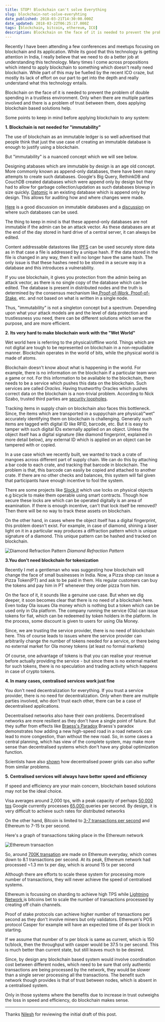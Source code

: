```yaml
---
title: STOP! Blockchain can't solve Everything
slug: blockchain-not-solve-everyhting
date_published: 2018-03-21T14:30:00.000Z
date_updated: 2018-03-22T06:25:17.000Z
tags: [blockchain, bitcoin, ethereum, ICO]
description: Blockchain on the face of it is needed to prevent the problem of double spending in a trustless environment. Only when there are multiple parties involved and there is a problem of trust between them, does applying blockchain based solutions help.
---
```


Recently I have been attending a few conferences and meetups focusing on blockchain and its application. While its good that this technology is getting attention in India, I really believe that we need to do a better job at understanding this technology. Many times I come across propositions which intend to apply blockchain to something which doesn't really need blockchain. While part of this may be fuelled by the recent ICO craze, but mostly its lack of effort on our part to get into the depth and really understand what this technology entails.

Blockchain on the face of it is needed to prevent the problem of double spending in a trustless environment. Only when there are multiple parties involved and there is a problem of trust between them, does applying blockchain based solutions help.

Some points to keep in mind before applying blockchain to any system:

**1. Blockchain is not needed for "immutability"**

The use of blockchain as an immutable ledger is so well advertised that people think that just the use case of creating an immutable database is enough to justify using a blockchain.

But "immutability" is a nuanced concept which we will see below.

Designing atabases which are immutable by design is an age old concept. More commonly known as append-only databases, there have been many attempts to create such databases. Google's Big Query, RethinkDB and CouchDB created databases which were append only by design but they had to allow for garbage collection/updation as such databases blowup in size quickly.
[Datomic](https://www.datomic.com/) is an existing database which is append only by design. This allows for auditing how and where changes were made.

[Here](https://www.xaprb.com/blog/2013/12/28/immutability-mvcc-and-garbage-collection/) is a good discussion on immutable databases and a [discussion](http://usblogs.pwc.com/emerging-technology/the-rise-of-immutable-data-stores/) on where such databases can be used.

The thing to keep in mind is that these append-only databases are not immutable if the admin can be an attack vector. As these databases are at the end of the day stored in hard drive of a central server, it can always be edited.

Content addressable datastores like [IPFS](http://ipfs.io) can be used securely store data as in that case a file is addressed by a unique hash. If the data stored in the file is changed in any way, then it will no longer have the same hash. The only issue is that these hashes need to be stored in a secure way in a database and this introduces a vulnerability.

If you use blockchain, it gives you protection from the admin being an attack vector, as there is no single copy of the database which can be edited. The database is present in distributed nodes and the truth is determined by the consensus mechanism like[ Proof-of-Work, Proof-of-Stake](https://blockgeeks.com/guides/proof-of-work-vs-proof-of-stake/), etc. and not based on what is written in a single node.

Thus, "immutability" is not a singleton concept but a spectrum. Depending upon what your attack models are and the level of data protection and trustlessness you need, there can be different solutions which serve the purpose, and are more efficient.

**2. Its very hard to make blockchain work with the "Wet World"**

Wet world here is referring to the physical/offline world. Things which are not digital are tough to be represented on blockchain in a non-repudiable manner. Blockchain operates in the world of bits, while the physical world is made of atoms.

Blockchain doesn't  know about what is happening in the world. For example, there is no information on the blockchain if a particular team won a game or not. For this information to be available to the blockchain, there needs to be a service which pushes this data on the blockchain. Such services are called *Oracles*. Having trustworthy Oracles which pushes correct data on the blockchain is a non-trivial problem. According to Nick Szabo, trusted third parties are [security loopholes](http://nakamotoinstitute.org/trusted-third-parties/).

Tracking items in supply chain on blockchain also faces this bottleneck. Since, the items which are transported in a suppychain are physical/"wet" accurately identifying them on blockchain is challenging. Generally such items are tagged with digital ID like RFID, barcode, etc. But it is easy to tamper with such digital IDs externally applied on an object. Unless the object itself has a digital signature (like diamond fingerprint, explained in more detail below), any external ID which is applied on an object can be tampered with or copied.

In a use case which we recently built, we wanted to track a crate of mangoes across different part of supply chain. We can do this by attaching a bar code to each crate, and tracking that barcode in blockchain. The problem is that, this barcode can easily be copied and attached to another crate. If there are no other checks and balances, this system will fail given that participants have enough incentive to fool the system.

There are some projects like [Slock.it](http://slock.it) which use locks on physical objects e.g bicycle to make them operable using smart contracts. Though how secure these locks are which can be operated digitally is an area of examination. If there is enough incentive, can't that lock itself be removed? Then there will be no way to track these assets on blockchain.

On the other hand, in cases where the object itself has a digital fingerprint, this problem doesn't exist. For example, in case of diamond, shining a laser light on it in a particular way produces a diffraction pattern which is unique signature of a diamond. This unique pattern can be hashed and tracked on blockchain.

![Diamond Refraction Pattern](/img/2018/03/Screen-Shot-2018-03-20-at-1.14.05-PM.jpg)
*Diamond Refraction Pattern*

**3.You don't need blockchain for tokenization**

Recently I met a gentleman who was suggesting how blockchain will change the face of small businesses in India. Now, a Pizza shop can issue a Pizza Token(PT) and ask to be paid in them. His regular customers can buy the tokens and pay him in PT whenever they order pizza from him.

On the face of it, it sounds like a genuine use case. But when we dig deeper, it soon becomes clear that there is no need of a blockchain here. Even today Ola issues Ola money which is nothing but a token which can be used only in Ola platform. The company running the service (Ola) can issue tokens for fiat, which can be redeemed by token holders in the platform. In the process, some discount is given to users for using Ola Money.

Since, we are trusting the service provider, there is no need of blockchain here. This of course leads to issues where the service provider can arbitrarily change the number of tokens needed for a service, or there being no external market for Ola money tokens (at least no formal markets)

Of course, one advantage of tokens is that you can realise your revenue before actually providing the service - but since there is no external market for such tokens, there is no speculation and trading activity which happens in case of crypto tokens.

**4. In many cases, centralised services work just fine**

You don't need decentralization for everything. If you trust a service provider, there is no need for decentralization. Only when there are multiple parties involved, who don't trust each other, there can be a case of decentralised applications.

Decentralised networks also have their own problems. Decentralised networks are more resilient as they don't have a single point of failure. But they suffer from effects like [Braess's Paradox](https://en.wikipedia.org/wiki/Braess%27s_paradox) Braess's paradox demonstrates how adding a new high-speed road in a road network can lead to more congestion, than without the new road. So, in some cases a central planning, which has view of the complete system, may make more sense than decentralised systems which don't have any global optimization function.

Scientists have also [shown](https://www.rdmag.com/news/2012/09/study-solar-and-wind-energy-may-stabilize-power-grid) how decentralised power grids can also suffer from similar problems.

**5. Centralised services will always have better speed and efficiency**

If speed and efficiency are your main concern, blockchain based solutions may not be the ideal choice.

Visa averages around 2,000 tps, with a peak capacity of perhaps [50,000 tps](https://due.com/blog/can-the-blockchain-scale/) Google currently processes [ 65,000 ](http://www.internetlivestats.com/one-second/#google-band) queries per second. By design, it is very difficult to achieve such rates for distributed networks

On the other hand, Bitcoin is limited to [3-7 transactions per second](https://github.com/ethereum/wiki/wiki/Sharding-FAQ) and Ethereum to 7-15 tx per second.

Here's a graph of transactions taking place in the Ethereum network

![Ethereum transaction](/img/2018/03/Screen-Shot-2018-03-20-at-1.33.46-PM.jpg)

So, around [700K transation](https://etherscan.io/chart/tx) are made on Ethereum everyday, which comes down to 8.1 transactions per second. At its peak, Ethereum network had processed ~1.3 mn tx per day, which is around 15 tx per second

Although there are efforts to scale these system for processing more number of transactions, they will never achieve the speed of centralised systems.

Ethereum is focussing on sharding to achieve high TPS while [Lightning Network ](https://lightning.network/)is bitcoins bet to scale the number of transactions processed by creating off chain channels.

Proof of stake protocols can achieve higher number of transactions per second as they don't involve miners but only validators. Ethereum's POS protocol Casper for example will have an expected time of 4s per block in starting.

If we assume that number of tx per block is same as current, which is 150 tx/block, then the throughput with casper would be 37.5 tx per second. This is much better than current state, but still leaves much to be desired.

Since, by design any blockchain based system would involve coordination cost between different nodes, which need to be sure that only authentic transactions are being processed by the network, they would be slower than a single server processing all the transactions. The benefit such network though provides is that of trust between nodes, which is absent in a centralised system.

Only in those systems where the benefits due to increase in trust outweighs the loss in speed and efficiency, do blockchain makes sense.

---

Thanks [Nilesh](https://twitter.com/nileshtrivedi) for reviewing the initial draft of this post.
